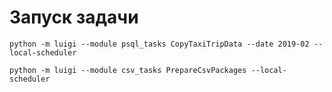 # Запуск задачи
```commandline
python -m luigi --module psql_tasks CopyTaxiTripData --date 2019-02 --local-scheduler
```
```commandline
python -m luigi --module csv_tasks PrepareCsvPackages --local-scheduler
```


